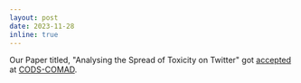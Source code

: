 ```yaml
---
layout: post
date: 2023-11-28
inline: true
---
```


Our Paper titled, "Analysing the Spread of Toxicity on Twitter" got <a href="https://dl.acm.org/doi/10.1145/3632410.3632436">accepted</a> at <a href="https://cods-comad.in/">CODS-COMAD</a>.